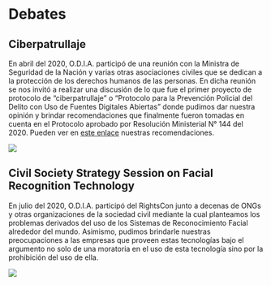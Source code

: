 # Debates

## Ciberpatrullaje

En abril del 2020, O.D.I.A. participó de una reunión con la Ministra de Seguridad de la Nación y varias otras asociaciones civiles que se dedican a la protección de los derechos humanos de las personas. En dicha reunión se nos invitó a realizar una discusión de lo que fue el primer proyecto de protocolo de “ciberpatrullaje” o “Protocolo para la Prevención Policial del Delito con Uso de Fuentes Digitales Abiertas” donde pudimos dar nuestra opinión y brindar recomendaciones que finalmente fueron tomadas en cuenta en el Protocolo aprobado por Resolución Ministerial N° 144 del 2020. Pueden ver en [este enlace](/static/documents/osint.pdf) nuestras recomendaciones.

![](/static/images/ciberpatrullaje.jpeg)

## Civil Society Strategy Session on Facial Recognition Technology

En julio del 2020, O.D.I.A. participó del RightsCon junto a decenas de ONGs y otras organizaciones de la sociedad civil mediante la cual planteamos los problemas derivados del uso de los Sistemas de Reconocimiento Facial alrededor del mundo. Asimismo, pudimos brindarle nuestras preocupaciones a las empresas que proveen estas tecnologías bajo el argumento no solo de una moratoria en el uso de esta tecnología sino por la prohibición del uso de ella.

![](/static/images/civilsocialstrategy.jpeg)
